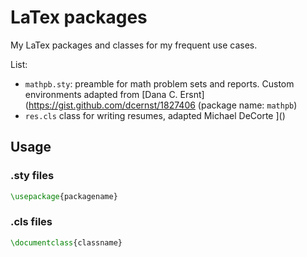 # LaTex packages

My LaTex packages and classes for my frequent use cases.

List:
- `mathpb.sty`: preamble for math problem sets and reports. Custom environments adapted from [Dana C. Ersnt](https://gist.github.com/dcernst/1827406 (package name: `mathpb`)
- `res.cls` class for writing resumes, adapted  Michael DeCorte
]()

## Usage

### .sty files

```tex
\usepackage{packagename}
```

### .cls files

```tex
\documentclass{classname}
```
